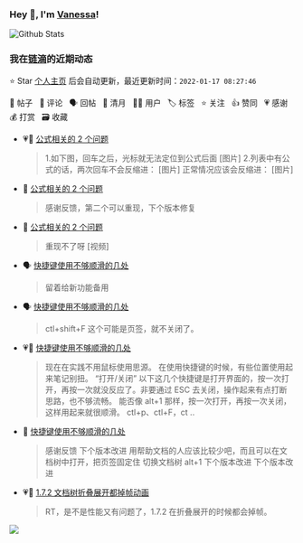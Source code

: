 ### Hey 👋, I'm [Vanessa](http://vanessa.b3log.org/)!

![Github Stats](https://github-readme-stats.vercel.app/api?username=Vanessa219&show_icons=true)

<!--events start -->

### 我在[链滴](https://ld246.com)的近期动态

⭐️ Star [个人主页](https://github.com/Vanessa219/Vanessa219) 后会自动更新，最近更新时间：`2022-01-17 08:27:46`

📝 帖子 &nbsp; 💬 评论 &nbsp; 🗣 回帖 &nbsp; 🌙 清月 &nbsp; 👨‍💻 用户 &nbsp; 🏷️ 标签 &nbsp; ⭐️ 关注 &nbsp; 👍 赞同 &nbsp; 💗 感谢 &nbsp; 💰 打赏 &nbsp; 🗃 收藏

* 💗📝 [公式相关的 2 个问题](https://ld246.com/article/1642325101237)

  > 1.如下图，回车之后，光标就无法定位到公式后面 [图片] 2.列表中有公式的话，两次回车不会反缩进： [图片] 正常情况应该会反缩进： [图片]
* 💬 [公式相关的 2 个问题](https://ld246.com/article/1642325101237/comment/1642341231992#comments)

  > 感谢反馈，第二个可以重现，下个版本修复
* 💬 [公式相关的 2 个问题](https://ld246.com/article/1642325101237/comment/1642341022139#comments)

  > 重现不了呀 [视频]
* 🗣 [快捷键使用不够顺滑的几处](https://ld246.com/article/1642301070916/comment/1642304078691#comments)

  > 留着给新功能备用
* 🗣 [快捷键使用不够顺滑的几处](https://ld246.com/article/1642301070916/comment/1642304001851#comments)

  > ctl+shift+F 这个可能是页签，就不关闭了。
* 💗📝 [快捷键使用不够顺滑的几处](https://ld246.com/article/1642301070916)

  > 现在在实践不用鼠标使用思源。 在使用快捷键的时候，有些位置使用起来笔记别扭。 “打开/关闭” 以下这几个快捷键是打开界面的，按一次打开，再按一次就没反应了。非要通过 ESC 去关闭，操作起来有点打断思路，也不够流畅。 能否像 alt+1 那样，按一次打开，再按一次关闭，这样用起来就很顺滑。 ctl+p、ctl+F，ct ..
* 💬 [快捷键使用不够顺滑的几处](https://ld246.com/article/1642301070916/comment/1642303914652#comments)

  > 感谢反馈 下个版本改进 用帮助文档的人应该比较少吧，而且可以在文档树中打开，把页签固定住 切换文档树 alt+1 下个版本改进 下个版本改进
* 💗📝 [1.7.2 文档树折叠展开都掉帧动画](https://ld246.com/article/1642253526807)

  > RT，是不是性能又有问题了，1.7.2 在折叠展开的时候都会掉帧。


<!--events end -->

<a title="Hits" target="_blank" href="https://github.com/Vanessa219/Vanessa219"><img src="https://hits.b3log.org/Vanessa219/Vanessa219.svg"></a>
